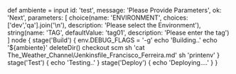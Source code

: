 def ambiente = input id: 'test', message: 'Please Provide Parameters', ok: 'Next',
parameters: [
choice(name: 'ENVIRONMENT',
choices: ['dev','qa'].join('\n'),
description: 'Please select the Environment'),
string(name: 'TAG',
defaultValue: 'tag01',
description: 'Please enter the tag')
]
node {
stage('Build') {
env.DEBUG_FLAGS = '-g'
echo 'Building..'
echo '${ambiente}'
deleteDir()
checkout scm
sh 'cat The_Weather_Channel/Jenkinsfile_Francisco_Ferreira.md'
sh 'printenv'
}
stage('Test') {
echo 'Testing..'
}
stage('Deploy') {
echo 'Deploying....'
}
}